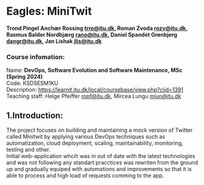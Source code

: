 # Eagles: MiniTwit 
 
**Trond Pingel Anchær Rossing <trro@itu.dk>, Roman Zvoda <rozv@itu.dk>, Rasmus Balder Nordbjærg <rano@itu.dk>, Daniel Spandet Grønbjerg <dangr@itu.dk>, Jan Lishak <jlis@itu.dk>**

### Course infomation:
Name: **DevOps, Software Evolution and Software Maintenance, MSc (Spring 2024)**   
Code: KSDSESM1KU  
Description: https://learnit.itu.dk/local/coursebase/view.php?ciid=1391
Teaching staff: Helge Pfeiffer <ropf@itu.dk>, Mircea Lungu <mlun@itu.dk>



## 1.Introduction: 
The project focuses on building and maintaining a mock version of Twitter called Minitwit by applying various DevOps techniques such as automatization, cloud deployment, scaling, maintainability, monitoring, testing and other.  
Initial web-application whcih was in out of date with the latest technologies and was not following any standart pracctices was rewriten from the ground up and gradually equiped with automations and improvements so that it is able to process and high load of requests comming to the app. 
